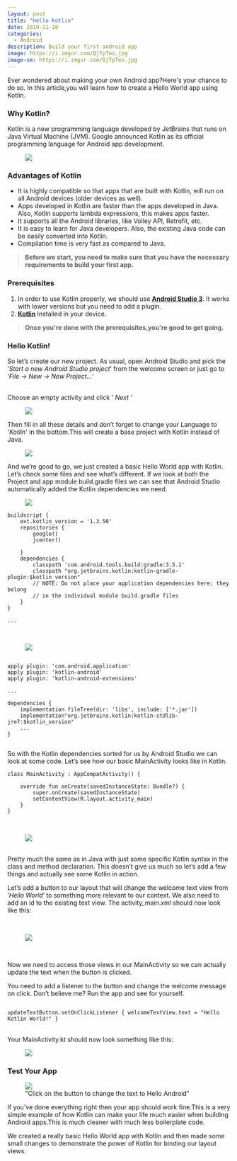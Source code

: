 ```yaml
---
layout: post
title: "Hello Kotlin"
date: 2019-11-10
categories:
  - Android
description: Build your first android app
image: https://i.imgur.com/QjTpTeo.jpg
image-sm: https://i.imgur.com/QjTpTeo.jpg
---
```

Ever wondered about making your own Android app?Here's your chance to do  so. In this article,you will learn how to create a Hello World app using Kotlin.

<h3> Why Kotlin?</h3>
Kotlin is a new programming language developed by JetBrains that runs on Java Virtual Machine (JVM). Google announced Kotlin as its official programming language for Android app development.<br>

<figure>
  <img src="https://miro.medium.com/max/1260/1*_JIynJkYTmtADwj-RARpAQ.png">

</figure>

<h3>Advantages of Kotlin</h3>

<ul>
  <li>It is highly compatible so that apps that are built with Kotlin, will run on all Android devices (older devices as well).</li>
  <li>Apps developed in Kotlin are faster than the apps developed in Java. Also, Kotlin supports lambda expressions, this makes apps faster.</li>
  <li>It supports all the Android libraries, like Volley API, Retrofit, etc.</li>
  <li>It is easy to learn for Java developers. Also, the existing Java code can be easily converted into Kotlin.</li>
  <li>Compilation time is very fast as compared to Java.</li>
</ul>
<blockquote><strong>Before we start, you need to make sure that you have the necessary requirements to build your first app. </strong></blockquote>


<h3>Prerequisites</h3>
<ol>
  <li>In order to use Kotlin properly, we should use <strong><a href="#">Android Studio 3</a></strong>. It works with lower versions but you need to add a plugin.</li>
  <li><strong><a href="#">Kotlin</a></strong> Installed in your device.</li>

  

</ol>
<blockquote><strong>Once you're done with the prerequisites,you're good to get going.</strong></blockquote>

<h3>Hello Kotlin!</h3>
So let’s create our new project. As usual, open Android Studio and pick the ‘<em>Start a new Android Studio project</em>’ from the welcome screen or just go to ‘<em>File -> New -> New Project…</em>’<br>

<br>Choose an empty activity and click ' <em>Next</em> '

<figure>
  <img src="https://i.imgur.com/RksxchZ.png" align="middle">
</figure>

Then fill in all these details and don’t forget to change your Language to '<em>Kotlin</em>' in the bottom.This will create a base project with Kotlin instead of Java.

<figure>
  <img src="https://i.imgur.com/QfrhkUy.png" align="middle">
</figure>

And we’re good to go, we just created a basic Hello World app with Kotlin. Let’s check some files and see what’s different. If we look at both the Project and app module build.gradle files we can see that Android Studio automatically added the Kotlin dependencies we need.



<figure>
  <img src="https://i.imgur.com/H8pOhWk.png" align="middle">
</figure>

<pre><code>buildscript {
    ext.kotlin_version = '1.3.50'
    repositories {
        google()
        jcenter()
        
    }
    dependencies {
        classpath 'com.android.tools.build:gradle:3.5.1'
        classpath "org.jetbrains.kotlin:kotlin-gradle-plugin:$kotlin_version"
        // NOTE: Do not place your application dependencies here; they belong
        // in the individual module build.gradle files
    }
}

...
</code></pre>
<br>

<figure>
    <img src="https://i.imgur.com/HRqPiFL.png" align="middle">
</figure>

<pre><code>
apply plugin: 'com.android.application'
apply plugin: 'kotlin-android'
apply plugin: 'kotlin-android-extensions'

...

dependencies {
    implementation fileTree(dir: 'libs', include: ['*.jar'])
    implementation"org.jetbrains.kotlin:kotlin-stdlib-jre7:$kotlin_version"
    ...
}

</code></pre>





So with the Kotlin dependencies sorted for us by Android Studio we can look at some code. Let’s see how our basic MainActivity looks like in Kotlin.<br>

<pre><code>class MainActivity : AppCompatActivity() {

    override fun onCreate(savedInstanceState: Bundle?) {
        super.onCreate(savedInstanceState)
        setContentView(R.layout.activity_main)
    }
}
</code></pre>
<br>


<figure>
    <img src="https://i.imgur.com/0lwxlk0.png" align="middle">
</figure>





<br>
Pretty much the same as in Java with just some specific Kotlin syntax in the class and method declaration. This doesn’t give us much so let’s add a few things and actually see some Kotlin in action.


Let’s add a button to our layout that will change the welcome text view from ‘<em>Hello World</em>’ to something more relevant to our context. We also need to add an id to the existing text view. The activity_main.xml should now look like this:

<br>

<figure>
    <img src="https://i.imgur.com/V5zdz8M.png" align="middle">
</figure>


<br>

Now we need to access those views in our MainActivity so we can actually update the text when the button is clicked.

You need to add a listener to the button and change the welcome message on click. Don’t believe me? Run the app and see for yourself. 

<pre><code>
updateTextButton.setOnClickListener { welcomeTextView.text = "Hello Kotlin World!" }
</code></pre>

<br>
Your MainActivity.kt should now look something like this:

<br>
<figure>
  <img src="https://i.imgur.com/1cXlKv2.png" align="middle">

</figure>

<h3>Test Your App</h3>

<figure>
  <img src="https://i.imgur.com/lMhNjlq.gif" align="middle">
  <figcaption>"Click on the button to change the text to Hello Android"</figcaption>
</figure>

If you've done everything right then your app should work fine.This is a very simple example of how Kotlin can make your life much easier when building Android apps.This is much cleaner with much less boilerplate code.

We created a really basic Hello World app with Kotlin and then made some small changes to demonstrate the power of Kotlin for binding our layout views.
